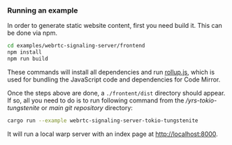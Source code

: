 
### Running an example

In order to generate static website content, first you need build it. This can be done via npm.

```bash
cd examples/webrtc-signaling-server/frontend
npm install
npm run build
```

These commands will install all dependencies and run [rollup.js](https://rollupjs.org/), which is used for bundling the JavaScript code and dependencies for Code Mirror.

Once the steps above are done, a `./frontent/dist` directory should appear. If so, all you need to do is to run following command from the */yrs-tokio-tungstenite* or *main git repository* directory:

```bash
cargo run --example webrtc-signaling-server-tokio-tungstenite
```

It will run a local warp server with an index page at [http://localhost:8000](http://localhost:8000).